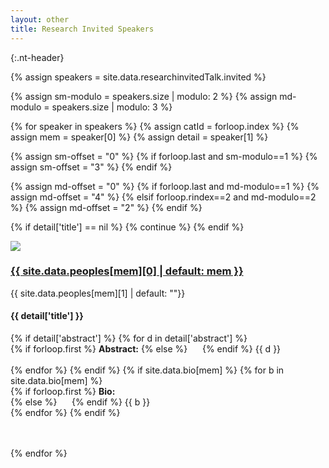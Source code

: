 ```yaml
---
layout: other
title: Research Invited Speakers
---
```


{:.nt-header}
<!-- ## Invited Talks
 -->
{% assign speakers = site.data.researchinvitedTalk.invited %}

{% assign sm-modulo = speakers.size | modulo: 2 %}
{% assign md-modulo = speakers.size | modulo: 3 %}

{% for speaker in speakers %}
{% assign catId = forloop.index %}
{% assign mem = speaker[0] %}
{% assign detail = speaker[1] %}

{% assign sm-offset = "0" %}
{% if forloop.last and sm-modulo==1 %}
{% assign sm-offset = "3" %}
{% endif %}

{% assign md-offset = "0" %}
{% if forloop.last and md-modulo==1 %}
{% assign md-offset = "4" %}
{% elsif forloop.rindex==2 and md-modulo==2 %}
{% assign md-offset = "2" %}
{% endif %}

{% if detail['title'] == nil %}
{% continue %}
{% endif %}




<a id="industryinvited_{{ forloop.index }}_{{ catId }}"></a>
<div class="row">
    <div class="col-3 col-12-medium">
        <div class="row text-center">
            <div class="col-12">
                <img class="img-fuild" style="max-width: 120px; max-height: auto;" src="{{ site.baseurl }}/images/peoples/{{ site.data.peoples[mem][3] | default: "avtar.png" }}?{{ site.time | date: "%s" }}">
            </div>
            <div class="col-12">
                <div class="nt-feature-pad">
                    <h3><a href="{{ site.data.peoples[mem][2] | default: "#" }}" target="_blank">{{ site.data.peoples[mem][0] | default: mem }}</a></h3>
                    <p>{{ site.data.peoples[mem][1] | default: ""}}</p>
                </div>
            </div>
        </div>
    </div>
    <div class="col-9 col-12-medium">
        <h4>{{ detail['title'] }}</h4>
        {% if detail['abstract'] %}
        {% for d in detail['abstract'] %}
        <div class="text-justify">
            {% if forloop.first %}
            <b>Abstract:</b> 
            {% else %}
                &nbsp;&nbsp;&nbsp;&nbsp;
            {% endif %}
            {{ d }}
        </div>
        <br/>
        {% endfor %}
        {% endif %}
        {% if site.data.bio[mem] %}
        {% for b in site.data.bio[mem] %}
        <div class="text-justify">
            {% if forloop.first %}
            <b>Bio:</b> <br/>
            {% else %}
                &nbsp;&nbsp;&nbsp;&nbsp;
            {% endif %}
            {{ b }}
        </div>
        {% endfor %}
        {% endif %}
    </div>
</div>
<br>
<br>

{% endfor %}
